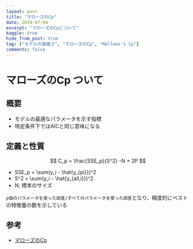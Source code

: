 ```yaml
---
layout: post
title: "マローズのCp"
date: 2019-07-04
excerpt: "マローズのCpについて"
kaggle: true
hide_from_post: true
tag: ["モデルの複雑さ", "マローズのCp", "Mallows's Cp"]
comments: false
---
```


# マローズのCp ついて

## 概要
 - モデルの最適なパラメータを示す指標
 - 特定条件下ではAICと同じ意味になる

## 定義と性質

$$
C_p = \frac{SSE_p}{S^2} -N + 2P
$$

 - SSE_p = \sum(y_i - \hat{y_{pi}})^2
 - S^2 = \sum(y_i - \hat{y_{all,i}})^2
 - N; 標本のサイズ

`p個のパラメータを使った誤差/すべてのパラメータを使った誤差`となり、精度的にベストの特徴量の数を示している

## 参考
 - [マローズのCp](https://ja.wikipedia.org/wiki/%E3%83%9E%E3%83%AD%E3%83%BC%E3%82%BA%E3%81%AECp)
